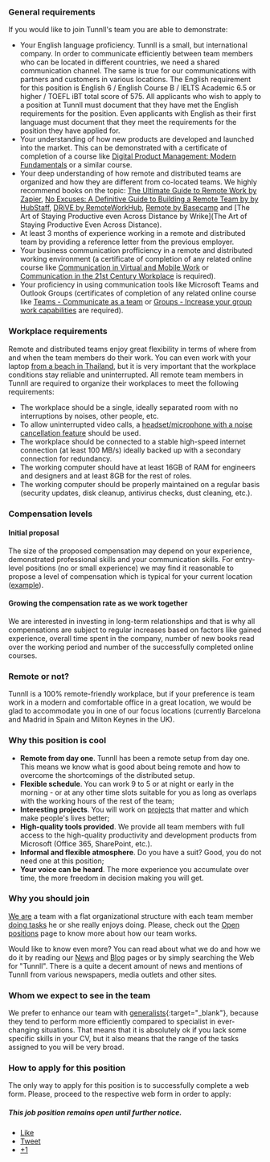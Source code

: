 ### General requirements

If you would like to join Tunnll's team you are able to demonstrate:

- Your English language proficiency. Tunnll is a small, but international company. In order to communicate efficiently between team members who can be located in different countries, we need a shared communication channel. The same is true for our communications with partners and customers in various locations. The English requirement for this position is English 6 / English Course B / IELTS Academic 6.5 or higher / TOEFL iBT total score of 575. All applicants who wish to apply to a position at Tunnll must document that they have met the English requirements for the position. Even applicants with English as their first language must document that they meet the requirements for the position they have applied for. 
- Your understanding of how new products are developed and launched into the market. This can be demonstrated with a certificate of completion of a course like [Digital Product Management: Modern Fundamentals](https://www.coursera.org/learn/uva-darden-digital-product-management) or a similar course.
- Your deep understanding of how remote and distributed teams are organized and how they are different from co-located teams. We highly recommend books on the topic: [The Ultimate Guide to Remote Work by Zapier](https://zapier.com/learn/remote-work/), [No Excuses: A Definitive Guide to Building a Remote Team by by HubStaff](https://blog.hubstaff.com/remote-team-management-book), [DRiVE by RemoteWorkHub](https://blog.hubstaff.com/remote-team-management-book), [Remote by Basecamp](https://basecamp.com/books/remote) and [The Art of Staying Productive even Across Distance by Wrike](The Art of Staying Productive Even Across Distance).
- At least 3 months of experience working in a remote and distributed team by providing a reference letter from the previous employer.
- Your business communication profficiency in a remote and distributed working environment (a certificate of completion of any related online course like [Communication in Virtual and Mobile Work](https://www.canvas.net/browse/turku-university/courses/virtual-and-mobile-communication) or [Communication in the 21st Century Workplace](https://www.coursera.org/learn/communication-in-the-workplace?siteID=.GqSdLGGurk-XmIV64oFHjUjTF6yE8vVbg) is required).
- Your proficiency in using communication tools like Microsoft Teams and Outlook Groups (certificates of completion of any related online course like [Teams - Communicate as a team](https://mooc.office365-training.com/en/training-courses/teams-communicate-as-a-team) or [Groups - Increase your group work capabilities](https://mooc.office365-training.com/en/training-courses/groups-increase-your-group-work-capabilities) are required).

### Workplace requirements

Remote and distributed teams enjoy great flexibility in terms of where from and when the team members do their work. You can even work with your laptop [from a beach in Thailand](http://www.webworktravel.com/become-digital-nomad/), but it is very important that the workplace conditions stay reliable and uninterrupted. All remote team members in Tunnll are required to organize their workplaces to meet the following requirements:

- The workplace should be a single, ideally separated room with no interruptions by noises, other people, etc.
- To allow uninterrupted video calls, a [headset/microphone with a noise cancellation feature](https://thewirecutter.com/reviews/best-usb-office-headset/) should be used.
- The workplace should be connected to a stable high-speed internet connection (at least 100 MB/s) ideally backed up with a secondary connection for redundancy.
- The working computer should have at least 16GB of RAM for engineers and designers and at least 8GB for the rest of roles.
- The working computer should be properly maintained on a regular basis (security updates, disk cleanup, antivirus checks, dust cleaning, etc.).

### Compensation levels

#### Initial proposal

The size of the proposed compensation may depend on your experience, demonstrated professional skills and your communication skills. For entry-level positions (no or small experience) we may find it reasonable to propose a level of compensation which is typical for your current location ([example](https://www.payscale.com/research/ES/Job=Software_Developer/Salary/8224e5c5/Entry-Level-Barcelona)).

#### Growing the compensation rate as we work together

We are interested in investing in long-term relationships and that is why all compensations are subject to regular increases based on factors like gained experience, overall time spent in the company, number of new books read over the working period and number of the successfully completed online courses. 

### Remote or not?

Tunnll is a 100% remote-friendly workplace, but if your preference is team work in a modern and comfortable office in a great location, we would be glad to accommodate you in one of our focus locations (currently Barcelona and Madrid in Spain and Milton Keynes in the UK).

### Why this position is cool 

*   **Remote from day one**. Tunnll has been a remote setup from day one. This means we know what is good about being remote and how to overcome the shortcomings of the distributed setup.
*   **Flexible schedule**. You can work 9 to 5 or at night or early in the morning - or at any other time slots suitable for you as long as overlaps with the working hours of the rest of the team;
*   **Interesting projects**. You will work on [projects](http://tunnll.com) that matter and which make people's lives better;
*   **High-quality tools provided**. We provide all team members with full access to the high-quality productivity and development products from Microsoft (Office 365, SharePoint, etc.).
*   **Informal and flexible atmosphere**. Do you have a suit? Good, you do not need one at this position;
*   **Your voice can be heard**. The more experience you accumulate over time, the more freedom in decision making you will get.


### Why you should join 

[We are](/) a team with a flat organizational structure with each team member [doing tasks](http://tunnll.com) he or she really enjoys doing. Please, check out the [Open positions](/jobs/) page to know more about how our team works.

Would like to know even more? You can read about what we do and how we do it by reading our [News](http://news.tunnll.com) and [Blog](http://blog.tunnll.com) pages or by simply searching the Web for "Tunnll". There is a quite a decent amount of news and mentions of Tunnll from various newspapers, media outlets and other sites.


### Whom we expect to see in the team

We prefer to enhance our team with [generalists](http://www.theguardian.com/careers/careers-blog/specialist-generalist-what-do-employers-want){:target="_blank"}, because they tend to perform more efficiently compared to specialist in ever-changing situations. That means that it is absolutely ok if you lack some specific skills in your CV, but it also means that the range of the tasks assigned to you will be very broad.


### How to apply for this position

The only way to apply for this position is to successfully complete a web form. Please, proceed to the respective web form in order to apply:

##### This job position remains open until further notice.



<div class="social-share">
          <ul class="socialcount socialcount-small inline-list">
            <li class="facebook"><a href="https://www.facebook.com/sharer/sharer.php?u={{ site.url }}{{ page.url }}" title="Share on Facebook"><span class="count"><i class="fa fa-facebook-square"></i> Like</span></a></li>
            <li class="twitter"><a href="https://twitter.com/intent/tweet?text={{ site.url }}{{ page.url }}" title="Share on Twitter"><span class="count"><i class="fa fa-twitter-square"></i> Tweet</span></a></li>
            <li class="googleplus"><a href="https://plus.google.com/share?url={{ site.url }}{{ page.url }}" title="Share on Google Plus"><span class="count"><i class="fa fa-google-plus-square"></i> +1</span></a></li>
          </ul>
        </div><!-- /.social-share -->
